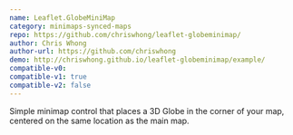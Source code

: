 ```yaml
---
name: Leaflet.GlobeMiniMap
category: minimaps-synced-maps
repo: https://github.com/chriswhong/leaflet-globeminimap/
author: Chris Whong
author-url: https://github.com/chriswhong
demo: http://chriswhong.github.io/leaflet-globeminimap/example/
compatible-v0:
compatible-v1: true
compatible-v2: false
---
```


Simple minimap control that places a 3D Globe in the corner of your map, centered on the same location as the main map.
